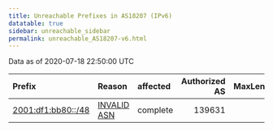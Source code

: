 ```yaml
---
title: Unreachable Prefixes in AS18207 (IPv6)
datatable: true
sidebar: unreachable_sidebar
permalink: unreachable_AS18207-v6.html
---
```


Data as of 2020-07-18 22:50:00 UTC


<div class="datatable-begin"></div>

| Prefix                                                         | Reason                                                                                                    | affected   |   Authorized AS |   MaxLength | Anchor                                       |   unreachable /48s |
|:---------------------------------------------------------------|:----------------------------------------------------------------------------------------------------------|:-----------|----------------:|------------:|:---------------------------------------------|-------------------:|
| [2001:df1:bb80::/48](https://stat.ripe.net/2001:df1:bb80::/48) | [INVALID ASN](https://rpki-validator.ripe.net/announcement-preview?asn=AS18207&prefix=2001:df1:bb80::/48) | complete   |          139631 |          48 | [APNIC](unreachable_APNIC_RPKI_Root-v6.html) |                  1 |

<div class="datatable-end"></div>